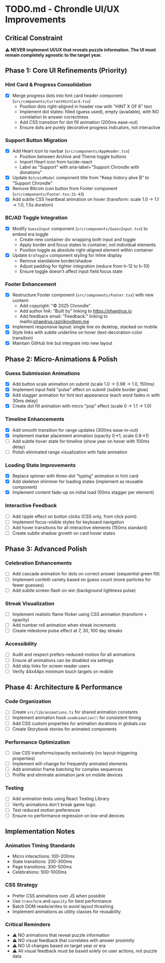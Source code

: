 # TODO.md - Chrondle UI/UX Improvements

## Critical Constraint

⚠️ **NEVER implement UI/UX that reveals puzzle information. The UI must remain completely agnostic to the target year.**

## Phase 1: Core UI Refinements (Priority)

### Hint Card & Progress Consolidation

- [x] Merge progress dots into hint card header component (`src/components/CurrentHintCard.tsx`)
  - Position dots right-aligned in header row with "HINT X OF 6" text
  - Implement dot states: filled (guess used), empty (available), with NO correlation to answer correctness
  - Add CSS transition for dot fill animation (200ms ease-out)
  - Ensure dots are purely decorative progress indicators, not interactive

### Support Button Migration

- [x] Add Heart icon to navbar (`src/components/AppHeader.tsx`)
  - Position between Archive and Theme toggle buttons
  - Import Heart icon from lucide-react
  - Label as "Support" with aria-label="Support Chrondle with donations"
- [x] Update `BitcoinModal` component title from "Keep history alive ₿" to "Support Chrondle"
- [x] Remove Bitcoin icon button from Footer component (`src/components/Footer.tsx:31-43`)
- [x] Add subtle CSS heartbeat animation on hover (transform: scale 1.0 -> 1.1 -> 1.0, 1.5s duration)

### BC/AD Toggle Integration

- [x] Modify `GuessInput` component (`src/components/GuessInput.tsx`) to embed era toggle
  - Create new container div wrapping both input and toggle
  - Apply border and focus states to container, not individual elements
  - Position toggle as absolute right-aligned element within container
- [x] Update `EraToggle` component styling for inline display
  - Remove standalone border/shadow
  - Adjust padding for tighter integration (reduce from h-12 to h-10)
  - Ensure toggle doesn't affect input field focus state

### Footer Enhancement

- [x] Restructure Footer component (`src/components/Footer.tsx`) with new content:
  - Add copyright: "© 2025 Chrondle"
  - Add author link: "Built by" linking to https://phaedrus.io
  - Add feedback email: "Feedback:" linking to mailto:phaedrus.raznikov@pm.me
- [x] Implement responsive layout: single line on desktop, stacked on mobile
- [x] Style links with subtle underline on hover (text-decoration-color transition)
- [x] Maintain GitHub link but integrate into new layout

## Phase 2: Micro-Animations & Polish

### Guess Submission Animations

- [x] Add button scale animation on submit (scale 1.0 -> 0.98 -> 1.0, 150ms)
- [x] Implement input field "pulse" effect on submit (subtle border glow)
- [x] Add stagger animation for hint text appearance (each word fades in with 30ms delay)
- [x] Create dot fill animation with micro "pop" effect (scale 0 -> 1.1 -> 1.0)

### Timeline Enhancements

- [x] Add smooth transition for range updates (300ms ease-in-out)
- [x] Implement marker placement animation (opacity 0->1, scale 0.8->1)
- [ ] Add subtle hover state for timeline (show year on hover with 100ms delay)
- [ ] Polish eliminated range visualization with fade animation

### Loading State Improvements

- [x] Replace spinner with three-dot "typing" animation in hint card
- [x] Add skeleton shimmer for loading states (implement as reusable component)
- [x] Implement content fade-up on initial load (50ms stagger per element)

### Interactive Feedback

- [ ] Add ripple effect on button clicks (CSS only, from click point)
- [ ] Implement focus-visible styles for keyboard navigation
- [ ] Add hover transitions for all interactive elements (150ms standard)
- [ ] Create subtle shadow growth on card hover states

## Phase 3: Advanced Polish

### Celebration Enhancements

- [ ] Add cascade animation for dots on correct answer (sequential green fill)
- [ ] Implement confetti variety based on guess count (more particles for fewer guesses)
- [ ] Add subtle screen flash on win (background lightness pulse)

### Streak Visualization

- [ ] Implement realistic flame flicker using CSS animation (transform + opacity)
- [ ] Add number roll animation when streak increments
- [ ] Create milestone pulse effect at 7, 30, 100 day streaks

### Accessibility

- [ ] Audit and respect prefers-reduced-motion for all animations
- [ ] Ensure all animations can be disabled via settings
- [ ] Add skip links for screen reader users
- [ ] Verify 44x44px minimum touch targets on mobile

## Phase 4: Architecture & Performance

### Code Organization

- [ ] Create `src/lib/animations.ts` for shared animation constants
- [ ] Implement animation hook `useAnimation()` for consistent timing
- [ ] Add CSS custom properties for animation durations in globals.css
- [ ] Create Storybook stories for animated components

### Performance Optimization

- [ ] Use CSS transforms/opacity exclusively (no layout-triggering properties)
- [ ] Implement will-change for frequently animated elements
- [ ] Add animation frame batching for complex sequences
- [ ] Profile and eliminate animation jank on mobile devices

### Testing

- [ ] Add animation tests using React Testing Library
- [ ] Verify animations don't break game logic
- [ ] Test reduced motion preferences
- [ ] Ensure no performance regression on low-end devices

## Implementation Notes

### Animation Timing Standards

- Micro interactions: 100-200ms
- State transitions: 200-300ms
- Page transitions: 300-500ms
- Celebrations: 500-1000ms

### CSS Strategy

- Prefer CSS animations over JS when possible
- Use `transform` and `opacity` for best performance
- Batch DOM reads/writes to avoid layout thrashing
- Implement animations as utility classes for reusability

### Critical Reminders

- ⚠️ NO animations that reveal puzzle information
- ⚠️ NO visual feedback that correlates with answer proximity
- ⚠️ NO UI changes based on target year or era
- ⚠️ All visual feedback must be based solely on user actions, not puzzle data
